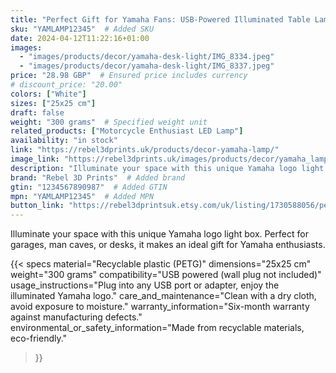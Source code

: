 ```yaml
---
title: "Perfect Gift for Yamaha Fans: USB-Powered Illuminated Table Lamp with Yamaha Symbol"
sku: "YAMLAMP12345"  # Added SKU
date: 2024-04-12T11:22:16+01:00
images:
  - "images/products/decor/yamaha-desk-light/IMG_8334.jpeg"
  - "images/products/decor/yamaha-desk-light/IMG_8337.jpeg"
price: "28.98 GBP"  # Ensured price includes currency
# discount_price: "20.00"
colors: ["White"]
sizes: ["25x25 cm"]
draft: false
weight: "300 grams"  # Specified weight unit
related_products: ["Motorcycle Enthusiast LED Lamp"]
availability: "in stock"
link: "https://rebel3dprints.uk/products/decor-yamaha-lamp/"
image_link: "https://rebel3dprints.uk/images/products/decor/yamaha_lamp/yamaha_lamp.jpeg"
description: "Illuminate your space with this unique Yamaha logo light box. Perfect for garages, man caves, or desks, it makes an ideal gift for Yamaha enthusiasts."
brand: "Rebel 3D Prints"  # Added brand
gtin: "1234567890987"  # Added GTIN
mpn: "YAMLAMP12345"  # Added MPN
button_link: "https://rebel3dprintsuk.etsy.com/uk/listing/1730588056/perfect-gift-for-yamaha-fans-usb-powered"
---
```

Illuminate your space with this unique Yamaha logo light box. Perfect for garages, man caves, or desks, it makes an ideal gift for Yamaha enthusiasts.

{{< specs
    material="Recyclable plastic (PETG)"
    dimensions="25x25 cm"
    weight="300 grams"
    compatibility="USB powered (wall plug not included)"
    usage_instructions="Plug into any USB port or adapter, enjoy the illuminated Yamaha logo."
    care_and_maintenance="Clean with a dry cloth, avoid exposure to moisture."
    warranty_information="Six-month warranty against manufacturing defects."
    environmental_or_safety_information="Made from recyclable materials, eco-friendly."
>}}
